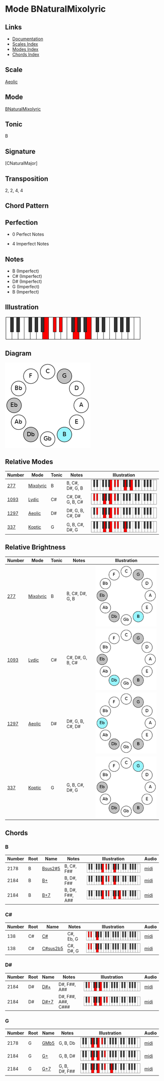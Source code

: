 # Mode BNaturalMixolyric

## Links

- [Documentation](README.md)
- [Scales Index](Scales.md)
- [Modes Index](Modes.md)
- [Chords Index](Chords.md)

## Scale

[Aeolic](ScaleAeolic.md)

## Mode

[BNaturalMixolyric](ModeBNaturalMixolyric.md)

## Tonic

B

## Signature

[CNaturalMajor]

## Transposition

2, 2, 4, 4

## Chord Pattern



## Perfection

 - 0 Perfect Notes

 - 4 Imperfect Notes

## Notes

- B (Imperfect)
- C# (Imperfect)
- D# (Imperfect)
- G (Imperfect)
- B (Imperfect)

## Illustration

![BNaturalMixolyric](ModeBNaturalMixolyric.png)

## Diagram

![BNaturalMixolyric](CircleModeBNaturalMixolyric.png)

## Relative Modes

| Number | Mode | Tonic | Notes | Illustration |
|--------|------|-------|-------|--------------|
| [277](https://ianring.com/musictheory/scales/277) | [Mixolyric](ModeMixolyric.md) | B | B, C#, D#, G, B | ![BNaturalMixolyric](ModeBNaturalMixolyric.png) |
| [1093](https://ianring.com/musictheory/scales/1093) | [Lydic](ModeLydic.md) | C# | C#, D#, G, B, C# | ![CSharpLydic](ModeCSharpLydic.png) |
| [1297](https://ianring.com/musictheory/scales/1297) | [Aeolic](ModeAeolic.md) | D# | D#, G, B, C#, D# | ![DSharpAeolic](ModeDSharpAeolic.png) |
| [337](https://ianring.com/musictheory/scales/337) | [Koptic](ModeKoptic.md) | G | G, B, C#, D#, G | ![GNaturalKoptic](ModeGNaturalKoptic.png) |
## Relative Brightness

| Number | Mode | Tonic | Notes | Illustration |
|--------|------|-------|-------|--------------|
| [277](https://ianring.com/musictheory/scales/277) | [Mixolyric](ModeMixolyric.md) | B | B, C#, D#, G, B | ![BNaturalMixolyric](CircleModeBNaturalMixolyric.png) |
| [1093](https://ianring.com/musictheory/scales/1093) | [Lydic](ModeLydic.md) | C# | C#, D#, G, B, C# | ![CSharpLydic](CircleModeCSharpLydic.png) |
| [1297](https://ianring.com/musictheory/scales/1297) | [Aeolic](ModeAeolic.md) | D# | D#, G, B, C#, D# | ![DSharpAeolic](CircleModeDSharpAeolic.png) |
| [337](https://ianring.com/musictheory/scales/337) | [Koptic](ModeKoptic.md) | G | G, B, C#, D#, G | ![GNaturalKoptic](CircleModeGNaturalKoptic.png) |

## Chords

### B

| Number | Root | Name | Notes | Illustration | Audio |
|--------|------|------|-------|--------------|-------|
| 2178 | B | [Bsus2#5](ChordBNaturalSuspendedSecondSharpFifth.md) | B, C#, F## | ![Bsus2#5](ChordBNaturalSuspendedSecondSharpFifthRootPosition.png) | [midi](ChordBNaturalSuspendedSecondSharpFifthRootPosition.mid) |
| 2184 | B | [B+](ChordBNaturalAugmented.md) | B, D#, F## | ![B+](ChordBNaturalAugmentedRootPosition.png) | [midi](ChordBNaturalAugmentedRootPosition.mid) |
| 2184 | B | [B+7](ChordBNaturalAugmentedAugmentedSeventh.md) | B, D#, F##, A## | ![B+7](ChordBNaturalAugmentedAugmentedSeventhRootPosition.png) | [midi](ChordBNaturalAugmentedAugmentedSeventhRootPosition.mid) |

### C#

| Number | Root | Name | Notes | Illustration | Audio |
|--------|------|------|-------|--------------|-------|
| 138 | C# | [C#](ChordCSharpDiminishedFlatThird.md) | C#, Eb, G | ![C#](ChordCSharpDiminishedFlatThirdRootPosition.png) | [midi](ChordCSharpDiminishedFlatThirdRootPosition.mid) |
| 138 | C# | [C#sus2b5](ChordCSharpSuspendedSecondFlatFifth.md) | C#, D#, G | ![C#sus2b5](ChordCSharpSuspendedSecondFlatFifthRootPosition.png) | [midi](ChordCSharpSuspendedSecondFlatFifthRootPosition.mid) |

### D#

| Number | Root | Name | Notes | Illustration | Audio |
|--------|------|------|-------|--------------|-------|
| 2184 | D# | [D#+](ChordDSharpAugmented.md) | D#, F##, A## | ![D#+](ChordDSharpAugmentedRootPosition.png) | [midi](ChordDSharpAugmentedRootPosition.mid) |
| 2184 | D# | [D#+7](ChordDSharpAugmentedAugmentedSeventh.md) | D#, F##, A##, C### | ![D#+7](ChordDSharpAugmentedAugmentedSeventhRootPosition.png) | [midi](ChordDSharpAugmentedAugmentedSeventhRootPosition.mid) |

### G

| Number | Root | Name | Notes | Illustration | Audio |
|--------|------|------|-------|--------------|-------|
| 2178 | G | [GMb5](ChordGNaturalMajorFlatFifth.md) | G, B, Db | ![GMb5](ChordGNaturalMajorFlatFifthRootPosition.png) | [midi](ChordGNaturalMajorFlatFifthRootPosition.mid) |
| 2184 | G | [G+](ChordGNaturalAugmented.md) | G, B, D# | ![G+](ChordGNaturalAugmentedRootPosition.png) | [midi](ChordGNaturalAugmentedRootPosition.mid) |
| 2184 | G | [G+7](ChordGNaturalAugmentedAugmentedSeventh.md) | G, B, D#, F## | ![G+7](ChordGNaturalAugmentedAugmentedSeventhRootPosition.png) | [midi](ChordGNaturalAugmentedAugmentedSeventhRootPosition.mid) |

